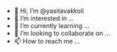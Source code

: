 - 👋 Hi, I’m @yasitavakkoli
- 👀 I’m interested in ...
- 🌱 I’m currently learning ...
- 💞️ I’m looking to collaborate on ...
- 📫 How to reach me ...

<!---
yasitavakkoli/yasitavakkoli is a ✨ special ✨ repository because its `README.md` (this file) appears on your GitHub profile.
You can click the Preview link to take a look at your changes.
--->
